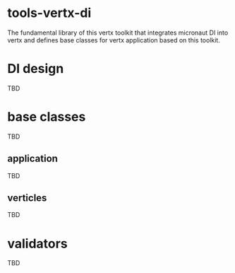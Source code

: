 # tools-vertx-di

The fundamental library of this vertx toolkit that integrates micronaut DI into vertx and defines base classes for vertx
application based on this toolkit.

# DI design

TBD

# base classes

TBD

## application

TBD

## verticles

TBD

# validators

TBD
